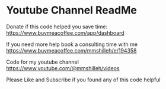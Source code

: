 # Youtube Channel ReadMe

Donate if this code helped you save time:
https://www.buymeacoffee.com/app/dashboard

If you need more help book a consulting time with me
https://www.buymeacoffee.com/mmshilleh/e/194358

Code for my youtube channel https://www.youtube.com/@mmshilleh/videos

Please Like and Subscribe if you found any of this code helpful
